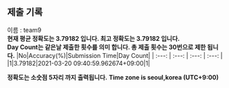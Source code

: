 


  
## 제출 기록  
이름 : team9  
**현재 평균 정확도는 3.79182 입니다. 최고 정확도는 3.79182 입니다.**  
**Day Count는 같은날 제출한 횟수를 의미 합니다. 총 제출 횟수는 30번으로 제한 됩니다.**
|No|Accuracy(%)|Submission Time|Day Count|
| :---: | :---: | :---: | :---: |
|1|3.79182|2021-03-20 09:40:59.962674+09:00|1|


**정확도는 소숫점 5자리 까지 출력됩니다.**
**Time zone is seoul,korea (UTC+9:00)**
